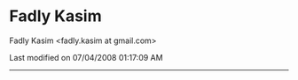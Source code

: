 # Fadly Kasim

Fadly Kasim <fadly.kasim at gmail.com>

Last modified on 07/04/2008 01:17:09 AM
 
---
 
